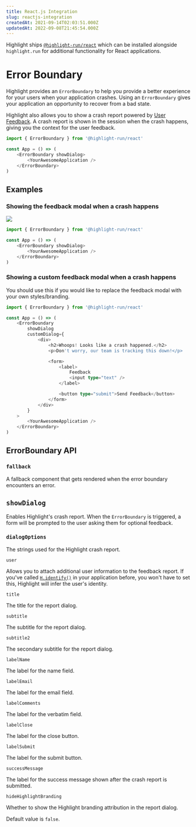 ```yaml
---
title: React.js Integration
slug: reactjs-integration
createdAt: 2021-09-14T02:03:51.000Z
updatedAt: 2022-09-08T21:45:54.000Z
---
```


Highlight ships [`@highlight-run/react`](https://github.com/highlight/react) which can be installed alongside `highlight.run` for additional functionality for React applications.

# Error Boundary

Highlight provides an `ErrorBoundary` to help you provide a better experience for your users when your application crashes. Using an `ErrorBoundary` gives your application an opportunity to recover from a bad state.

Highlight also allows you to show a crash report powered by [User Feedback](/product-features/user-feedback). A crash report is shown in the session when the crash happens, giving you the context for the user feedback.

```typescript
import { ErrorBoundary } from '@highlight-run/react'

const App = () => (
	<ErrorBoundary showDialog>
		<YourAwesomeApplication />
	</ErrorBoundary>
)
```

## Examples

### Showing the feedback modal when a crash happens

![](https://archbee-image-uploads.s3.amazonaws.com/XPwQFz8tul7ogqGkmtA0y/2VUVTR1ot591xUfJZSc3m_2022-01-1213-17.png)

```typescript
import { ErrorBoundary } from '@highlight-run/react'

const App = () => (
	<ErrorBoundary showDialog>
		<YourAwesomeApplication />
	</ErrorBoundary>
)
```

### Showing a custom feedback modal when a crash happens

You should use this if you would like to replace the feedback modal with your own styles/branding.

```typescript
import { ErrorBoundary } from '@highlight-run/react'

const App = () => (
	<ErrorBoundary
		showDialog
		customDialog={
			<div>
				<h2>Whoops! Looks like a crash happened.</h2>
				<p>Don't worry, our team is tracking this down!</p>

				<form>
					<label>
						Feedback
						<input type="text" />
					</label>

					<button type="submit">Send Feedback</button>
				</form>
			</div>
		}
	>
		<YourAwesomeApplication />
	</ErrorBoundary>
)
```

## ErrorBoundary API

### `fallback`

A fallback component that gets rendered when the error boundary encounters an error.

## `showDialog`

Enables Highlight's crash report. When the `ErrorBoundary` is triggered, a form will be prompted to the user asking them for optional feedback.

### `dialogOptions`

The strings used for the Highlight crash report.

`user`

Allows you to attach additional user information to the feedback report. If you've called [`H.identify()`](/sdk/client#Hidentify) in your application before, you won't have to set this, Highlight will infer the user's identity.

`title`

The title for the report dialog.

`subtitle`

The subtitle for the report dialog.

`subtitle2`

The secondary subtitle for the report dialog.

`labelName`

The label for the name field.

`labelEmail`

The label for the email field.

`labelComments`

The label for the verbatim field.

`labelClose`

The label for the close button.

`labelSubmit`

The label for the submit button.

`successMessage`

The label for the success message shown after the crash report is submitted.

`hideHighlightBranding`

Whether to show the Highlight branding attribution in the report dialog.

Default value is `false`.
